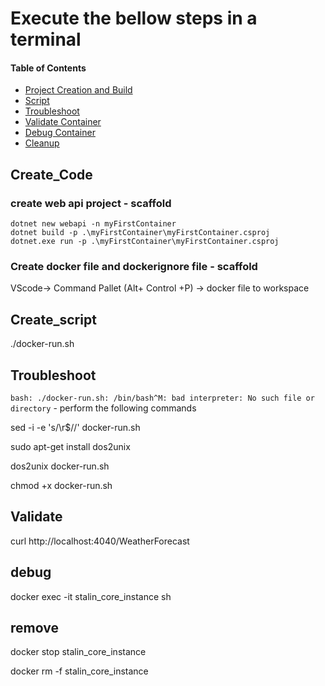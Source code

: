 # Execute the bellow steps in a terminal

#### Table of Contents

*   [Project Creation and Build](#Create_Code)
*   [Script](#Create_script)
*   [Troubleshoot](#Troubleshoot)
*   [Validate Container](#Validate)
*   [Debug Container](#debug)
*   [Cleanup](#remove)


## Create_Code
### create web api project - scaffold

```dotnet
dotnet new webapi -n myFirstContainer
dotnet build -p .\myFirstContainer\myFirstContainer.csproj
dotnet.exe run -p .\myFirstContainer\myFirstContainer.csproj
```

### Create docker file and dockerignore file - scaffold
VScode-> Command Pallet (Alt+ Control +P) -> docker file to workspace

## Create_script
./docker-run.sh

## Troubleshoot

```bash: ./docker-run.sh: /bin/bash^M: bad interpreter: No such file or directory``` -  perform the following commands

sed -i -e 's/\r$//' docker-run.sh

sudo apt-get install dos2unix

dos2unix docker-run.sh

chmod +x docker-run.sh


## Validate

curl http://localhost:4040/WeatherForecast

## debug

docker exec -it stalin_core_instance sh

## remove

docker stop stalin_core_instance

docker rm -f stalin_core_instance

